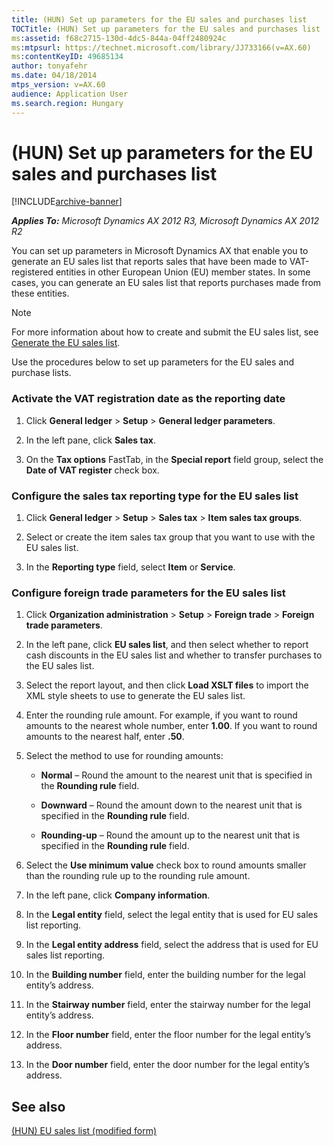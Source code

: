 ```yaml
---
title: (HUN) Set up parameters for the EU sales and purchases list
TOCTitle: (HUN) Set up parameters for the EU sales and purchases list
ms:assetid: f68c2715-130d-4dc5-844a-04ff2480924c
ms:mtpsurl: https://technet.microsoft.com/library/JJ733166(v=AX.60)
ms:contentKeyID: 49685134
author: tonyafehr
ms.date: 04/18/2014
mtps_version: v=AX.60
audience: Application User
ms.search.region: Hungary
---
```


# (HUN) Set up parameters for the EU sales and purchases list 


[!INCLUDE[archive-banner](includes/archive-banner.md)]


_**Applies To:** Microsoft Dynamics AX 2012 R3, Microsoft Dynamics AX 2012 R2_

You can set up parameters in Microsoft Dynamics AX that enable you to generate an EU sales list that reports sales that have been made to VAT-registered entities in other European Union (EU) member states. In some cases, you can generate an EU sales list that reports purchases made from these entities.


> [!NOTE]
> <P>For more information about how to create and submit the EU sales list, see <A href="generate-the-eu-sales-list.md">Generate the EU sales list</A>.</P>



Use the procedures below to set up parameters for the EU sales and purchase lists.

### Activate the VAT registration date as the reporting date

1.  Click **General ledger** \> **Setup** \> **General ledger parameters**.

2.  In the left pane, click **Sales tax**.

3.  On the **Tax options** FastTab, in the **Special report** field group, select the **Date of VAT register** check box.

### Configure the sales tax reporting type for the EU sales list

1.  Click **General ledger** \> **Setup** \> **Sales tax** \> **Item sales tax groups**.

2.  Select or create the item sales tax group that you want to use with the EU sales list.

3.  In the **Reporting type** field, select **Item** or **Service**.

### Configure foreign trade parameters for the EU sales list

1.  Click **Organization administration** \> **Setup** \> **Foreign trade** \> **Foreign trade parameters**.

2.  In the left pane, click **EU sales list**, and then select whether to report cash discounts in the EU sales list and whether to transfer purchases to the EU sales list.

3.  Select the report layout, and then click **Load XSLT files** to import the XML style sheets to use to generate the EU sales list.

4.  Enter the rounding rule amount. For example, if you want to round amounts to the nearest whole number, enter **1.00**. If you want to round amounts to the nearest half, enter **.50**.

5.  Select the method to use for rounding amounts:
    
      - **Normal** – Round the amount to the nearest unit that is specified in the **Rounding rule** field.
    
      - **Downward** – Round the amount down to the nearest unit that is specified in the **Rounding rule** field.
    
      - **Rounding-up** – Round the amount up to the nearest unit that is specified in the **Rounding rule** field.

6.  Select the **Use minimum value** check box to round amounts smaller than the rounding rule up to the rounding rule amount.

7.  In the left pane, click **Company information**.

8.  In the **Legal entity** field, select the legal entity that is used for EU sales list reporting.

9.  In the **Legal entity address** field, select the address that is used for EU sales list reporting.

10. In the **Building number** field, enter the building number for the legal entity’s address.

11. In the **Stairway number** field, enter the stairway number for the legal entity’s address.

12. In the **Floor number** field, enter the floor number for the legal entity’s address.

13. In the **Door number** field, enter the door number for the legal entity’s address.

## See also

[(HUN) EU sales list (modified form)](https://technet.microsoft.com/library/jj664282\(v=ax.60\))

  


